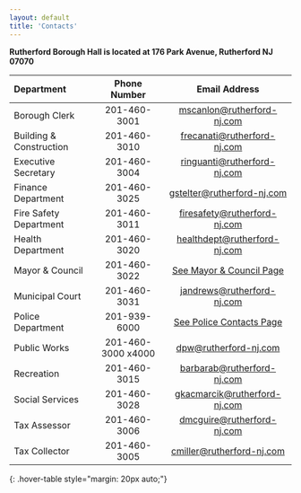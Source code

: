 ```yaml
---
layout: default
title: 'Contacts'
---
```

**Rutherford Borough Hall is located at 176 Park Avenue, Rutherford NJ 07070**

| Department | Phone Number | Email Address |
|:--------|:-------:|:-------:|
| Borough Clerk | 201-460-3001 | mscanlon@rutherford-nj.com |
| Building & Construction | 201-460-3010 | frecanati@rutherford-nj.com |
| Executive Secretary | 201-460-3004 | ringuanti@rutherford-nj.com |
| Finance Department | 201-460-3025 | gstelter@rutherford-nj.com |
| Fire Safety Department | 201-460-3011 | firesafety@rutherford-nj.com |
| Health Department | 201-460-3020 | healthdept@rutherford-nj.com |
| Mayor & Council | 201-460-3022 | [See Mayor & Council Page](/government/mayor-council/) |
| Municipal Court | 201-460-3031 | jandrews@rutherford-nj.com |
| Police Department | 201-939-6000 | [See Police Contacts Page](/departments/police/personnel-contacts/)
| Public Works | 201-460-3000 x4000 | dpw@rutherford-nj.com |
| Recreation | 201-460-3015 | barbarab@rutherford-nj.com |
| Social Services | 201-460-3028 | gkacmarcik@rutherford-nj.com |
| Tax Assessor | 201-460-3006 | dmcguire@rutherford-nj.com |
| Tax Collector | 201-460-3005 | cmiller@rutherford-nj.com |
{: .hover-table style="margin: 20px auto;"}
